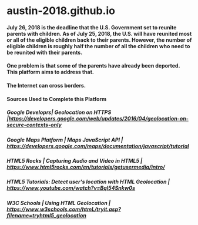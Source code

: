 # austin-2018.github.io

#### July 26, 2018 is the deadline that the U.S. Government set to reunite parents with children.   As of July 25, 2018, the U.S. will have reunited most or all of the eligible children back to their parents.  However, the number of eligible children is roughly half the number of all the children who need to be reunited with their parents.  

#### One problem is that some of the parents have already been deported.  This platform aims to address that.  

#### The Internet can cross borders.

#### Sources Used to Complete this Platform


##### Google Developrs| Geolocation on HTTPS |https://developers.google.com/web/updates/2016/04/geolocation-on-secure-contexts-only
##### Google Maps Platform | Maps JavaScript API | https://developers.google.com/maps/documentation/javascript/tutorial
##### HTML5 Rocks | Capturing Audio and Video in HTML5 | https://www.html5rocks.com/en/tutorials/getusermedia/intro/
##### HTML5 Tutorials: Detect user's location with HTML Geolocation | https://www.youtube.com/watch?v=BqI54Snkw0s
##### W3C Schools | Using HTML Geolocation | https://www.w3schools.com/htmL/tryit.asp?filename=tryhtml5_geolocation

 

